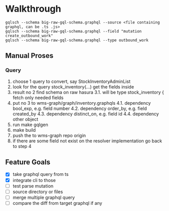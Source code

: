 # Walkthrough
```
gqlsch --schema big-raw-gql-schema.graphql --source <file containing graphql, can be .ts .js>
gqlsch --schema big-raw-gql-schema.graphql --field "mutation create_outbound_work"
gqlsch --schema big-raw-gql-schema.graphql --type outbound_work
```

## Manual Proses

### Query
1. choose 1 query to convert, say StockInventoryAdminList
2. look for the query stock_inventory(...) get the fields inside 
3. result no 2 find schema on raw hasura
    3.1. will be type stock_inventory { fetch only needed fields
4. put no 3 to wms-graph/graph/inventory.graphqls
    4.1. dependency bool_exp, e.g. field number
    4.2. dependency order_by, e.g. field created_by
    4.3. dependency distinct_on, e.g. field id
    4.4. dependency other object 
5. run make gqlgen
6. make build
7. push the to wms-graph repo origin
8. if there are some field not exist on the resolver implementation go back to step 4

## Feature Goals
- [x] take graphql query from ts
- [x] integrate cli to those
- [ ] test parse mutation
- [ ] source directory or files
- [ ] merge multiple graphql query
- [ ] compare the diff from target graphql if any
